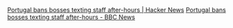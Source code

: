 
[Portugal bans bosses texting staff after-hours | Hacker News](https://news.ycombinator.com/item?id=29201307)
[Portugal bans bosses texting staff after-hours - BBC News](https://www.bbc.co.uk/news/business-59263300)
